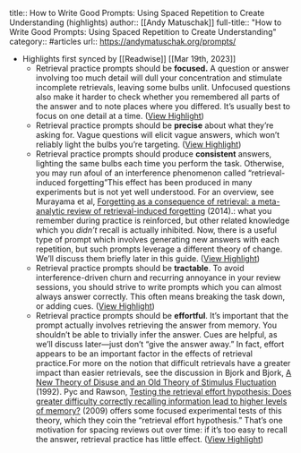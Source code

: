 title:: How to Write Good Prompts: Using Spaced Repetition to Create Understanding (highlights)
author:: [[Andy Matuschak]]
full-title:: "How to Write Good Prompts: Using Spaced Repetition to Create Understanding"
category:: #articles
url:: https://andymatuschak.org/prompts/

- Highlights first synced by [[Readwise]] [[Mar 19th, 2023]]
	- Retrieval practice prompts should be **focused.** A question or answer involving too much detail will dull your concentration and stimulate incomplete retrievals, leaving some bulbs unlit. Unfocused questions also make it harder to check whether you remembered all parts of the answer and to note places where you differed. It’s usually best to focus on one detail at a time. ([View Highlight](https://read.readwise.io/read/01gvw59tgy24sx5c8bhcx6x5v7))
	- Retrieval practice prompts should be **precise** about what they’re asking for. Vague questions will elicit vague answers, which won’t reliably light the bulbs you’re targeting. ([View Highlight](https://read.readwise.io/read/01gvw59wy6a3kefy3yymegg847))
	- Retrieval practice prompts should produce **consistent** answers, lighting the same bulbs each time you perform the task. Otherwise, you may run afoul of an interference phenomenon called “retrieval-induced forgetting”This effect has been produced in many experiments but is not yet well understood. For an overview, see Murayama et al, [Forgetting as a consequence of retrieval: a meta-analytic review of retrieval-induced forgetting](https://andymatuschak.org/prompts/Murayama2014.pdf) (2014).: what you remember during practice is reinforced, but other related knowledge which you *didn’t* recall is actually inhibited. Now, there is a useful type of prompt which involves generating new answers with each repetition, but such prompts leverage a different theory of change. We’ll discuss them briefly later in this guide. ([View Highlight](https://read.readwise.io/read/01gvw5a64qfakmr7wvh1fzee3d))
	- Retrieval practice prompts should be **tractable**. To avoid interference-driven churn and recurring annoyance in your review sessions, you should strive to write prompts which you can almost always answer correctly. This often means breaking the task down, or adding cues. ([View Highlight](https://read.readwise.io/read/01gvw5a981b42srn9q8dkds3ww))
	- Retrieval practice prompts should be **effortful**. It’s important that the prompt actually involves retrieving the answer from memory. You shouldn’t be able to trivially infer the answer. Cues are helpful, as we’ll discuss later—just don’t “give the answer away.” In fact, effort appears to be an important factor in the effects of retrieval practice.For more on the notion that difficult retrievals have a greater impact than easier retrievals, see the discussion in Bjork and Bjork, [A New Theory of Disuse and an Old Theory of Stimulus Fluctuation](https://andymatuschak.org/prompts/Bjork1992.pdf) (1992). Pyc and Rawson, [Testing the retrieval effort hypothesis: Does greater difficulty correctly recalling information lead to higher levels of memory?](https://andymatuschak.org/prompts/Pyc2009.pdf) (2009) offers some focused experimental tests of this theory, which they coin the “retrieval effort hypothesis.” That’s one motivation for spacing reviews out over time: if it’s too easy to recall the answer, retrieval practice has little effect. ([View Highlight](https://read.readwise.io/read/01gvw5ag2qzjzh4vhm7vn7cdkx))